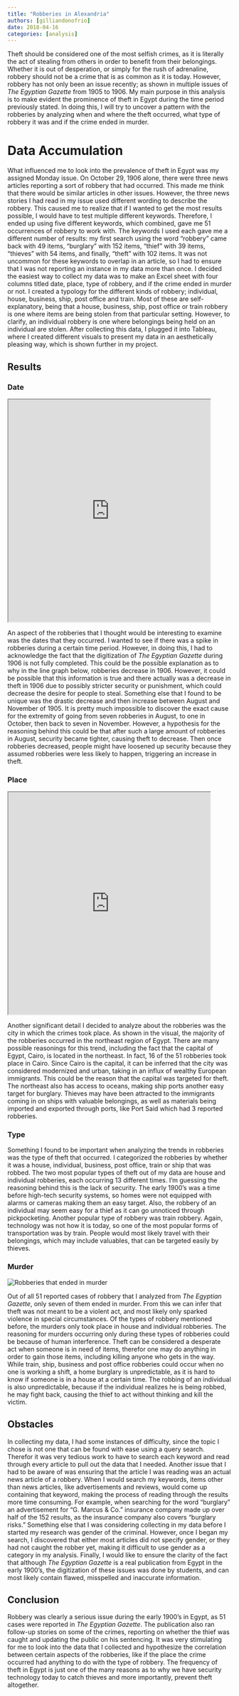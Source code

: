 ```yaml
---
title: "Robberies in Alexandria"
authors: [gilliandonofrio]
date: 2018-04-16
categories: [analysis]
---
```

Theft should be considered one of the most selfish crimes, as it is literally the act of stealing from others in order to benefit from their belongings. Whether it is out of desperation, or simply for the rush of adrenaline, robbery should not be a crime that is as common as it is today. However, robbery has not only been an issue recently; as shown in multiple issues of _The Egyptian Gazette_ from 1905 to 1906. My main purpose in this analysis is to make evident the prominence of theft in Egypt during the time period previously stated. In doing this, I will try to uncover a pattern with the robberies by analyzing when and where the theft occurred, what type of robbery it was and if the crime ended in murder.

# Data Accumulation
What influenced me to look into the prevalence of theft in Egypt was my assigned Monday issue. On October 29, 1906 alone, there were three news articles reporting a sort of robbery that had occurred.  This made me think that there would be similar articles in other issues. However, the three news stories I had read in my issue used different wording to describe the robbery. This caused me to realize that if I wanted to get the most results possible, I would have to test multiple different keywords. Therefore, I ended up using five different keywords, which combined, gave me 51 occurrences of robbery to work with. The keywords I used each gave me a different number of results: my first search using the word “robbery” came back with 49 items, “burglary” with 152 items, “thief” with 39 items, “thieves” with 54 items, and finally, “theft” with 102 items. It was not uncommon for these keywords to overlap in an article, so I had to ensure that I was not reporting an instance in my data more than once. I decided the easiest way to collect my data was to make an Excel sheet with four columns titled date, place, type of robbery, and if the crime ended in murder or not. I created a typology for the different kinds of robbery; individual, house, business, ship, post office and train. Most of these are self-explanatory, being that a house, business, ship, post office or train robbery is one where items are being stolen from that particular setting. However, to clarify, an individual robbery is one where belongings being held on an individual are stolen. After collecting this data, I plugged it into Tableau, where I created different visuals to present my data in an aesthetically pleasing way, which is shown further in my project.

## Results
### Date

<iframe src="https://public.tableau.com/views/Mapoftypeofrobberiesthroughoutegypt1905-1906/Sheet2?:showVizHome=no&:embed=true" align="center" width="90%" height="500"></iframe>

An aspect of the robberies that I thought would be interesting to examine was the dates that they occurred. I wanted to see if there was a spike in robberies during a certain time period. However, in doing this, I had to acknowledge the fact that the digitization of _The Egyptian Gazette_ during 1906 is not fully completed. This could be the possible explanation as to why in the line graph below, robberies decrease in 1906. However, it could be possible that this information is true and there actually was a decrease in theft in 1906 due to possibly stricter security or punishment, which could decrease the desire for people to steal. Something else that I found to be unique was the drastic decrease and then increase between August and November of 1905. It is pretty much impossible to discover the exact cause for the extremity of going from seven robberies in August, to one in October, then back to seven in November. However, a hypothesis for the reasoning behind this could be that after such a large amount of robberies in August, security became tighter, causing theft to decrease. Then once robberies decreased, people might have loosened up security because they assumed robberies were less likely to happen, triggering an increase in theft.

### Place

<iframe src="https://public.tableau.com/views/Mapoftypeofrobberiesthroughoutegypt1905-1906/Sheet1?:showVizHome=no&:embed=true" align="center" width="90%" height="500"></iframe>

Another significant detail I decided to analyze about the robberies was the city in which the crimes took place. As shown in the visual, the majority of the robberies occurred in the northeast region of Egypt. There are many possible reasonings for this trend, including the fact that the capital of Egypt, Cairo, is located in the northeast. In fact, 16 of the 51 robberies took place in Cairo. Since Cairo is the capital, it can be inferred that the city was considered modernized and urban, taking in an influx of wealthy European immigrants. This could be the reason that the capital was targeted for theft. The northeast also has access to oceans, making ship ports another easy target for burglary. Thieves may have been attracted to the immigrants coming in on ships with valuable belongings, as well as materials being imported and exported through ports, like Port Said which had 3 reported robberies.

### Type
Something I found to be important when analyzing the trends in robberies was the type of theft that occurred. I categorized the robberies by whether it was a house, individual, business, post office, train or ship that was robbed. The two most popular types of theft out of my data are house and individual robberies, each occurring 13 different times. I’m guessing the reasoning behind this is the lack of security. The early 1900’s was a time before high-tech security systems, so homes were not equipped with alarms or cameras making them an easy target. Also, the robbery of an individual may seem easy for a thief as it can go unnoticed through pickpocketing. Another popular type of robbery was train robbery. Again, technology was not how it is today, so one of the most popular forms of transportation was by train. People would most likely travel with their belongings, which may include valuables, that can be targeted easily by thieves.

### Murder

![Robberies that ended in murder](murder-donofrio.jpg)

Out of all 51 reported cases of robbery that I analyzed from _The Egyptian Gazette_, only seven of them ended in murder. From this we can infer that theft was not meant to be a violent act, and most likely only sparked violence in special circumstances. Of the types of robbery mentioned before, the murders only took place in house and individual robberies. The reasoning for murders occurring only during these types of robberies could be because of human interference. Theft can be considered a desperate act when someone is in need of items, therefor one may do anything in order to gain those items, including killing anyone who gets in the way. While train, ship, business and post office robberies could occur when no one is working a shift, a home burglary is unpredictable, as it is hard to know if someone is in a house at a certain time. The robbing of an individual is also unpredictable, because if the individual realizes he is being robbed, he may fight back, causing the thief to act without thinking and kill the victim.

## Obstacles

In collecting my data, I had some instances of difficulty, since the topic I chose is not one that can be found with ease using a query search. Therefor it was very tedious work to have to search each keyword and read through every article to pull out the data that I needed. Another issue that I had to be aware of was ensuring that the article I was reading was an actual news article of a robbery. When I would search my keywords, items other than news articles, like advertisements and reviews, would come up containing that keyword, making the process of reading through the results more time consuming. For example, when searching for the word “burglary” an advertisement for “G. Marcus & Co.” insurance company made up over half of the 152 results, as the insurance company also covers “burglary risks.” Something else that I was considering collecting in my data before I started my research was gender of the criminal. However, once I began my search, I discovered that either most articles did not specify gender, or they had not caught the robber yet, making it difficult to use gender as a category in my analysis. Finally, I would like to ensure the clarity of the fact that although _The Egyptian Gazette_ is a real publication from Egypt in the early 1900’s, the digitization of these issues was done by students, and can most likely contain flawed, misspelled and inaccurate information.

## Conclusion

Robbery was clearly a serious issue during the early 1900’s in Egypt, as 51 cases were reported in _The Egyptian Gazette_. The publication also ran follow-up stories on some of the crimes, reporting on whether the thief was caught and updating the public on his sentencing. It was very stimulating for me to look into the data that I collected and hypothesize the correlation between certain aspects of the robberies, like if the place the crime occurred had anything to do with the type of robbery. The frequency of theft in Egypt is just one of the many reasons as to why we have security technology today to catch thieves and more importantly, prevent theft altogether.

